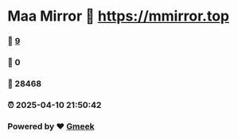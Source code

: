 # Maa Mirror :link: https://mmirror.top 
### :page_facing_up: [9](https://mmirror.top/tag.html) 
### :speech_balloon: 0 
### :hibiscus: 28468 
### :alarm_clock: 2025-04-10 21:50:42 
### Powered by :heart: [Gmeek](https://github.com/Meekdai/Gmeek)
